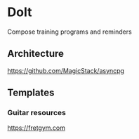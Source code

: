 # DoIt
Compose training programs and reminders

## Architecture
https://github.com/MagicStack/asyncpg

## Templates
### Guitar resources
https://fretgym.com
